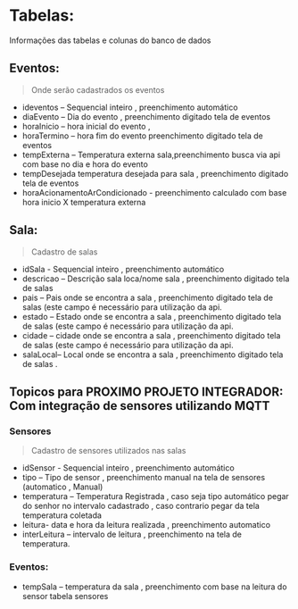 # Tabelas:

Informações das tabelas e colunas do banco de dados

## Eventos:

> Onde serão cadastrados os eventos

- ideventos – Sequencial inteiro , preenchimento automático
- diaEvento – Dia do evento , preenchimento digitado tela de eventos
- horaInicio – hora inicial do evento ,
- horaTermino – hora fim do evento preenchimento digitado tela de eventos
- tempExterna – Temperatura externa sala,preenchimento busca via api com base no dia e hora do evento
- tempDesejada temperatura desejada para sala , preenchimento digitado tela de eventos
- horaAcionamentoArCondicionado - preenchimento calculado com base hora inicio X temperatura externa

## Sala:

> Cadastro de salas

- idSala - Sequencial inteiro , preenchimento automático
- descricao – Descrição sala loca/nome sala , preenchimento digitado tela de salas
- pais – Pais onde se encontra a sala , preenchimento digitado tela de salas (este campo é necessário para utilização da api.
- estado – Estado onde se encontra a sala , preenchimento digitado tela de salas (este campo é necessário para utilização da api.
- cidade – cidade onde se encontra a sala , preenchimento digitado tela de salas (este campo é necessário para utilização da api.
- salaLocal– Local onde se encontra a sala , preenchimento digitado tela de salas .


## Topicos para PROXIMO PROJETO INTEGRADOR: Com integração de sensores utilizando MQTT
### Sensores
> Cadastro de sensores utilizados nas salas
- idSensor - Sequencial inteiro , preenchimento automático
- tipo – Tipo de sensor , preenchimento manual na tela de sensores (automatico , Manual)
- temperatura – Temperatura Registrada , caso seja tipo automático pegar do senhor no intervalo cadastrado , caso contrario pegar da tela temperatura coletada
- leitura- data e hora da leitura realizada , preenchimento automatico
- interLeitura – intervalo de leitura , preenchimento na tela de temperatura.
### Eventos:
- tempSala – temperatura da sala , preenchimento com base na leitura do sensor tabela sensores
